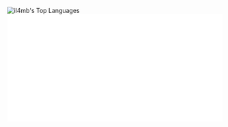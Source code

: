 ![il4mb's Top Languages](https://github-readme-stats.vercel.app/api/top-langs/?username=il4mb&theme=vue-dark&show_icons=true&hide_border=true&layout=compact)
![Animation](./animation.svg)
<!--
**il4mb/il4mb** is a ✨ _special_ ✨ repository because its `README.md` (this file) appears on your GitHub profile.

Here are some ideas to get you started:

- 🔭 I’m currently working on ...
- 🌱 I’m currently learning ...
- 👯 I’m looking to collaborate on ...
- 🤔 I’m looking for help with ...
- 💬 Ask me about ...
- 📫 How to reach me: ...
- 😄 Pronouns: ...
- ⚡ Fun fact: ...
-->
